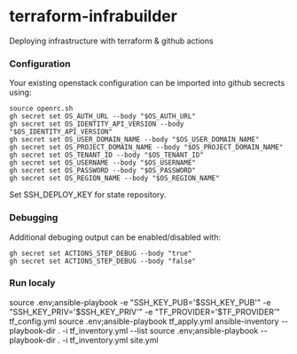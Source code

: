 # terraform-infrabuilder
Deploying infrastructure with terraform & github actions

### Configuration

Your existing openstack configuration can be imported into github secrects using:

```
source openrc.sh 
gh secret set OS_AUTH_URL --body "$OS_AUTH_URL"
gh secret set OS_IDENTITY_API_VERSION --body "$OS_IDENTITY_API_VERSION"
gh secret set OS_USER_DOMAIN_NAME --body "$OS_USER_DOMAIN_NAME"
gh secret set OS_PROJECT_DOMAIN_NAME --body "$OS_PROJECT_DOMAIN_NAME"
gh secret set OS_TENANT_ID --body "$OS_TENANT_ID"
gh secret set OS_USERNAME --body "$OS_USERNAME"
gh secret set OS_PASSWORD --body "$OS_PASSWORD"
gh secret set OS_REGION_NAME --body "$OS_REGION_NAME"
```

Set SSH_DEPLOY_KEY for state repository.

### Debugging

Additional debuging output can be enabled/disabled with:

```
gh secret set ACTIONS_STEP_DEBUG --body "true"
gh secret set ACTIONS_STEP_DEBUG --body "false"
```

### Run localy 

source .env;ansible-playbook -e "SSH_KEY_PUB='$SSH_KEY_PUB'" -e "SSH_KEY_PRIV='$SSH_KEY_PRIV'" -e "TF_PROVIDER='$TF_PROVIDER'" tf_config.yml
source .env;ansible-playbook tf_apply.yml
ansible-inventory --playbook-dir . -i tf_inventory.yml --list
source .env;ansible-playbook --playbook-dir . -i tf_inventory.yml site.yml
